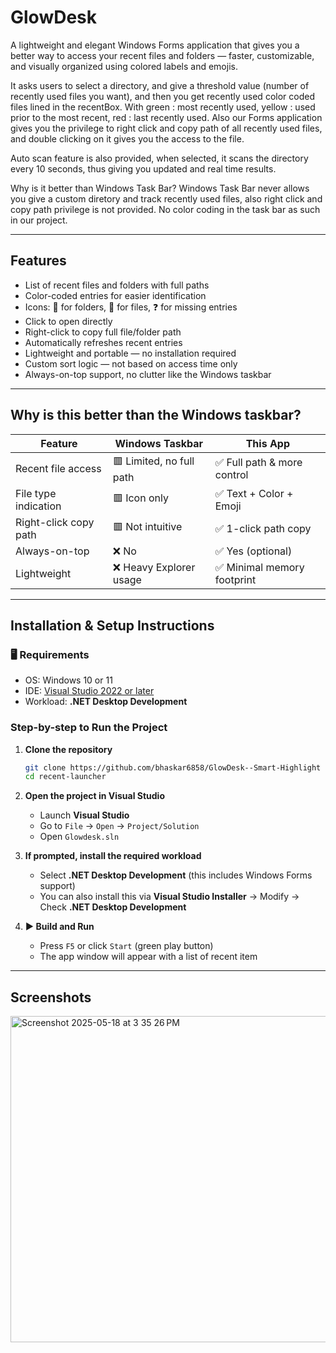 # GlowDesk

A lightweight and elegant Windows Forms application that gives you a better way to access your recent files and folders — faster, customizable, and visually organized using colored labels and emojis.

It asks users to select a directory, and give a threshold value (number of recently used files you want), and then you get recently used color coded files lined in the recentBox. With green : most recently used, yellow : used prior to the most recent, red : last recently used. Also our Forms application gives you the privilege to right click and copy path of all recently used files, and double clicking on it gives you the access to the file.

Auto scan feature is also provided, when selected, it scans the directory every 10 seconds, thus giving you updated and real time results.

Why is it better than Windows Task Bar? 
Windows Task Bar never allows you give a custom diretory and track recently used files, also right click and copy path privilege is not provided. No color coding in the task bar as such in our project.

---

## Features

- List of recent files and folders with full paths
- Color-coded entries for easier identification
- Icons: 📁 for folders, 📝 for files, ❓ for missing entries
- Click to open directly
- Right-click to copy full file/folder path
- Automatically refreshes recent entries
- Lightweight and portable — no installation required
- Custom sort logic — not based on access time only
- Always-on-top support, no clutter like the Windows taskbar

---

## Why is this better than the Windows taskbar?

| Feature | Windows Taskbar | This App |
|--------|------------------|----------|
| Recent file access | 🟥 Limited, no full path | ✅ Full path & more control |
| File type indication | 🟥 Icon only | ✅ Text + Color + Emoji |
| Right-click copy path | 🟥 Not intuitive | ✅ 1-click path copy |
| Always-on-top | ❌ No | ✅ Yes (optional) |
| Lightweight | ❌ Heavy Explorer usage | ✅ Minimal memory footprint |

---

## Installation & Setup Instructions

### 🖥️ Requirements
- OS: Windows 10 or 11
- IDE: [Visual Studio 2022 or later](https://visualstudio.microsoft.com/downloads/)
- Workload: **.NET Desktop Development**

### Step-by-step to Run the Project

1. **Clone the repository**
    ```bash
    git clone https://github.com/bhaskar6858/GlowDesk--Smart-Highlight
    cd recent-launcher
    ```

2. **Open the project in Visual Studio**
    - Launch **Visual Studio**
    - Go to `File` → `Open` → `Project/Solution`
    - Open `Glowdesk.sln`

3. **If prompted, install the required workload**
    - Select **.NET Desktop Development** (this includes Windows Forms support)
    - You can also install this via **Visual Studio Installer** → Modify → Check **.NET Desktop Development**

4. **▶ Build and Run**
    - Press `F5` or click `Start` (green play button)
    - The app window will appear with a list of recent item
---

##  Screenshots

<img width="522" alt="Screenshot 2025-05-18 at 3 35 26 PM" src="https://github.com/user-attachments/assets/640610f1-0e92-48ff-b7f1-bb659bb24525" />




